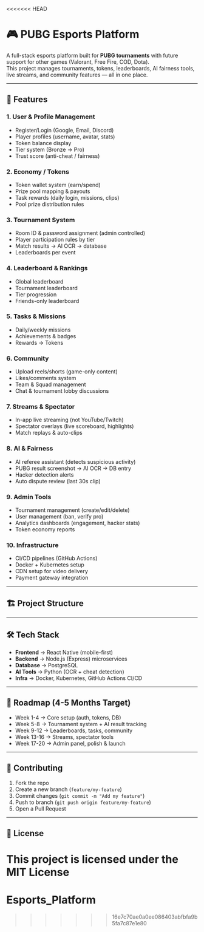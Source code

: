 <<<<<<< HEAD
# 🎮 PUBG Esports Platform

A full-stack esports platform built for **PUBG tournaments** with future support for other games (Valorant, Free Fire, COD, Dota).  
This project manages tournaments, tokens, leaderboards, AI fairness tools, live streams, and community features — all in one place.  

---

## 🚀 Features

### 1. User & Profile Management
- Register/Login (Google, Email, Discord)
- Player profiles (username, avatar, stats)
- Token balance display
- Tier system (Bronze → Pro)
- Trust score (anti-cheat / fairness)

### 2. Economy / Tokens
- Token wallet system (earn/spend)
- Prize pool mapping & payouts
- Task rewards (daily login, missions, clips)
- Pool prize distribution rules

### 3. Tournament System
- Room ID & password assignment (admin controlled)
- Player participation rules by tier
- Match results → AI OCR → database
- Leaderboards per event

### 4. Leaderboard & Rankings
- Global leaderboard
- Tournament leaderboard
- Tier progression
- Friends-only leaderboard

### 5. Tasks & Missions
- Daily/weekly missions
- Achievements & badges
- Rewards → Tokens

### 6. Community
- Upload reels/shorts (game-only content)
- Likes/comments system
- Team & Squad management
- Chat & tournament lobby discussions

### 7. Streams & Spectator
- In-app live streaming (not YouTube/Twitch)
- Spectator overlays (live scoreboard, highlights)
- Match replays & auto-clips

### 8. AI & Fairness
- AI referee assistant (detects suspicious activity)
- PUBG result screenshot → AI OCR → DB entry
- Hacker detection alerts
- Auto dispute review (last 30s clip)

### 9. Admin Tools
- Tournament management (create/edit/delete)
- User management (ban, verify pro)
- Analytics dashboards (engagement, hacker stats)
- Token economy reports

### 10. Infrastructure
- CI/CD pipelines (GitHub Actions)
- Docker + Kubernetes setup
- CDN setup for video delivery
- Payment gateway integration

---

## 🏗️ Project Structure

---

## 🛠️ Tech Stack
- **Frontend** → React Native (mobile-first)
- **Backend** → Node.js (Express) microservices
- **Database** → PostgreSQL
- **AI Tools** → Python (OCR + cheat detection)
- **Infra** → Docker, Kubernetes, GitHub Actions CI/CD

---

## 📅 Roadmap (4-5 Months Target)
- Week 1-4 → Core setup (auth, tokens, DB)
- Week 5-8 → Tournament system + AI result tracking
- Week 9-12 → Leaderboards, tasks, community
- Week 13-16 → Streams, spectator tools
- Week 17-20 → Admin panel, polish & launch

---

## 🤝 Contributing
1. Fork the repo
2. Create a new branch (`feature/my-feature`)
3. Commit changes (`git commit -m "Add my feature"`)
4. Push to branch (`git push origin feature/my-feature`)
5. Open a Pull Request

---

## 📜 License
This project is licensed under the **MIT License**
=======
# Esports_Platform
>>>>>>> 16e7c70ae0a0ee086403abfbfa9b5fa7c87e1e80

